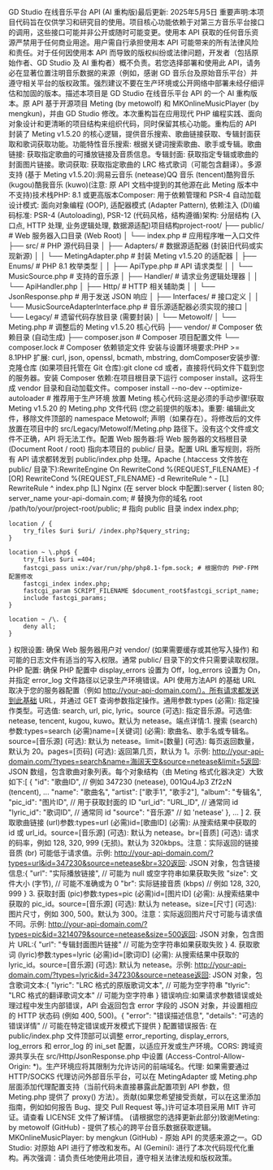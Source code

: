 GD Studio 在线音乐平台 API (AI 重构版)最后更新: 2025年5月5日 重要声明:本项目代码旨在仅供学习和研究目的使用。项目核心功能依赖于对第三方音乐平台接口的调用，这些接口可能并非公开或随时可能变更。使用本 API 获取的任何音乐资源严禁用于任何商业用途。用户需自行承担使用本 API 可能带来的所有法律风险和责任。对于任何因使用本 API 而导致的版权纠纷或法律问题，开发者（包括原始作者、GD Studio 及 AI 重构者）概不负责。若您选择部署和使用此 API，请务必在显著位置注明音乐数据的来源（例如，感谢 GD 音乐台及原始音乐平台）并遵守相关平台的版权政策。强烈建议不要在生产环境或公开网络中部署未经仔细评估和加固的版本。描述本项目是 GD Studio 在线音乐平台 API 的一个 AI 重构版本。原 API 基于开源项目 Meting (by metowolf) 和 MKOnlineMusicPlayer (by mengkun)，并由 GD Studio 修改。本次重构旨在应用现代 PHP 编程实践、面向对象设计和更清晰的项目结构来组织代码，同时保留其核心功能。重构后的 API 封装了 Meting v1.5.20 的核心逻辑，提供音乐搜索、歌曲链接获取、专辑封面获取和歌词获取功能。功能特性音乐搜索: 根据关键词搜索歌曲、歌手或专辑。歌曲链接: 获取指定歌曲的可播放链接及音质信息。专辑封面: 获取指定专辑或歌曲的封面图片链接。歌词获取: 获取指定歌曲的 LRC 格式歌词（可能包含翻译）。多源支持 (基于 Meting v1.5.20):网易云音乐 (netease)QQ 音乐 (tencent)酷狗音乐 (kugou)酷我音乐 (kuwo)(注意: 原 API 文档中提到的其他源在此 Meting 版本中不支持)技术栈PHP: 8.1 或更高版本Composer: 用于依赖管理和 PSR-4 自动加载设计模式: 面向对象编程 (OOP), 适配器模式 (Adapter Pattern), 依赖注入 (DI)编码标准: PSR-4 (Autoloading), PSR-12 (代码风格，结构遵循)架构: 分层结构 (入口点, HTTP 处理, 业务逻辑处理, 数据源适配)项目结构project-root/
├── public/           # Web 服务器入口目录 (Web Root)
│   └── index.php     # 应用程序唯一入口文件
├── src/              # PHP 源代码目录
│   ├── Adapters/       # 数据源适配器 (封装旧代码或实现新源)
│   │   └── MetingAdapter.php # 封装 Meting v1.5.20 的适配器
│   ├── Enums/          # PHP 8.1 枚举类型
│   │   ├── ApiType.php     # API 请求类型
│   │   └── MusicSource.php # 支持的音乐源
│   ├── Handler/        # 请求业务逻辑处理器
│   │   └── ApiHandler.php
│   ├── Http/           # HTTP 相关辅助类
│   │   └── JsonResponse.php # 用于发送 JSON 响应
│   ├── Interfaces/     # 接口定义
│   │   └── MusicSourceAdapterInterface.php # 音乐源适配器必须实现的接口
│   └── Legacy/         # 遗留代码存放目录 (需要封装)
│       └── Metowolf/
│           └── Meting.php # 调整后的 Meting v1.5.20 核心代码
├── vendor/           # Composer 依赖目录 (自动生成)
├── composer.json     # Composer 项目配置文件
└── composer.lock     # Composer 依赖锁定文件
安装与设置环境要求:PHP >= 8.1PHP 扩展: curl, json, openssl, bcmath, mbstring, domComposer安装步骤:克隆仓库 (如果项目托管在 Git 仓库):git clone <your-repository-url>
cd <project-directory>
或者，直接将代码文件下载到您的服务器。安装 Composer 依赖:在项目根目录下运行 composer install。这将生成 vendor 目录和自动加载文件。composer install --no-dev --optimize-autoloader # 推荐用于生产环境
放置 Meting 核心代码:这是必须的手动步骤!获取 Meting v1.5.20 的 Meting.php 文件代码 (您之前提供的版本)。重要: 编辑此文件，移除文件顶部的 namespace Metowolf; 声明（如果存在）。将修改后的文件放置在项目中的 src/Legacy/Metowolf/Meting.php 路径下。没有这个文件或文件不正确，API 将无法工作。配置 Web 服务器:将 Web 服务器的文档根目录 (Document Root / root) 指向本项目的 public/ 目录。配置 URL 重写规则，将所有 API 请求都转发到 public/index.php 处理。Apache (.htaccess 文件放在 public/ 目录下):RewriteEngine On
RewriteCond %{REQUEST_FILENAME} -f [OR]
RewriteCond %{REQUEST_FILENAME} -d
RewriteRule ^ - [L]
RewriteRule ^ index.php [L]
Nginx (在 server block 中配置):server {
    listen 80;
    server_name your-api-domain.com; # 替换为你的域名
    root /path/to/your/project-root/public; # 指向 public 目录
    index index.php;

    location / {
        try_files $uri $uri/ /index.php?$query_string;
    }

    location ~ \.php$ {
        try_files $uri =404;
        fastcgi_pass unix:/var/run/php/php8.1-fpm.sock; # 根据你的 PHP-FPM 配置修改
        fastcgi_index index.php;
        fastcgi_param SCRIPT_FILENAME $document_root$fastcgi_script_name;
        include fastcgi_params;
    }

    location ~ /\. {
        deny all;
    }
}
权限设置: 确保 Web 服务器用户对 vendor/ (如果需要缓存或其他写入操作) 和可能的日志文件有适当的写入权限。通常 public/ 目录下的文件只需要读取权限。PHP 配置: 确保 PHP 配置中 display_errors 设置为 Off，log_errors 设置为 On，并指定 error_log 文件路径以记录生产环境错误。API 使用方法API 的基础 URL 取决于您的服务器配置（例如 http://your-api-domain.com/）。所有请求都发送到此基础 URL，并通过 GET 查询参数指定操作。通用参数:types (必需): 指定操作类型。可选值: search, url, pic, lyric。source (可选): 指定音乐源。可选值: netease, tencent, kugou, kuwo。默认为 netease。端点详情:1. 搜索 (search)参数:types=search (必需)name=[关键词] (必需): 歌曲名、歌手名或专辑名。source=[音乐源] (可选): 默认为 netease。limit=[数量] (可选): 每页返回数量，默认为 20。pages=[页码] (可选): 返回第几页，默认为 1。示例: http://your-api-domain.com/?types=search&name=海阔天空&source=netease&limit=5返回: JSON 数组，包含歌曲对象列表。每个对象结构（由 Meting 格式化器决定）大致如下:[
    {
        "id": "歌曲ID", // 例如 347230 (netease), 001Qu4Jp3 Zf2zN (tencent), ...
        "name": "歌曲名",
        "artist": ["歌手1", "歌手2"],
        "album": "专辑名",
        "pic_id": "图片ID", // 用于获取封面的 ID
        "url_id": "URL_ID", // 通常同 id
        "lyric_id": "歌词ID", // 通常同 id
        "source": "音乐源" // 如 'netease'
    },
    ...
]
2. 获取歌曲链接 (url)参数:types=url (必需)id=[歌曲ID] (必需): 从搜索结果中获取的 id 或 url_id。source=[音乐源] (可选): 默认为 netease。br=[音质] (可选): 请求的码率，例如 128, 320, 999 (无损)。默认为 320kbps。注意：实际返回的链接音质 (br) 可能低于请求值。示例: http://your-api-domain.com/?types=url&id=347230&source=netease&br=320返回: JSON 对象，包含链接信息:{
    "url": "实际播放链接", // 可能为 null 或空字符串如果获取失败
    "size": 文件大小 (字节), // 可能不准确或为 0
    "br": 实际链接音质 (kbps) // 例如 128, 320, 999
}
3. 获取封面 (pic)参数:types=pic (必需)id=[图片ID] (必需): 从搜索结果中获取的 pic_id。source=[音乐源] (可选): 默认为 netease。size=[尺寸] (可选): 图片尺寸，例如 300, 500。默认为 300。注意：实际返回图片尺寸可能与请求值不同。示例: http://your-api-domain.com/?types=pic&id=3214079&source=netease&size=500返回: JSON 对象，包含图片 URL:{
    "url": "专辑封面图片链接" // 可能为空字符串如果获取失败
}
4. 获取歌词 (lyric)参数:types=lyric (必需)id=[歌词ID] (必需): 从搜索结果中获取的 lyric_id。source=[音乐源] (可选): 默认为 netease。示例: http://your-api-domain.com/?types=lyric&id=347230&source=netease返回: JSON 对象，包含歌词文本:{
    "lyric": "LRC 格式的原版歌词文本", // 可能为空字符串
    "tlyric": "LRC 格式的翻译歌词文本" // 可能为空字符串
}
错误响应:如果请求参数错误或处理过程中发生内部错误，API 会返回包含 error 字段的 JSON 对象，并设置相应的 HTTP 状态码 (例如 400, 500)。{
    "error": "错误描述信息",
    "details": "可选的错误详情" // 可能在特定错误或开发模式下提供
}
配置错误报告: 在 public/index.php 文件顶部可以调整 error_reporting, display_errors, log_errors 和 error_log 的 ini_set 配置，以适应开发或生产环境。CORS: 跨域资源共享头在 src/Http/JsonResponse.php 中设置 (Access-Control-Allow-Origin: *)。生产环境应将其限制为允许访问的前端域名。代理: 如果需要通过 HTTP/SOCKS 代理访问外部音乐平台，可以在 MetingAdapter 或 Meting.php 层面添加代理配置支持（当前代码未直接暴露此配置项到 API 参数，但 Meting.php 提供了 proxy() 方法）。贡献(如果您希望接受贡献，可以在这里添加指南，例如如何报告 Bug、提交 Pull Request 等。)许可证本项目采用 MIT 许可证。请查看 LICENSE 文件了解详情。 (请根据您的选择更新此部分)致谢Meting: by metowolf (GitHub) - 提供了核心的跨平台音乐数据获取逻辑。MKOnlineMusicPlayer: by mengkun (GitHub) - 原始 API 的灵感来源之一。GD Studio: 对原始 API 进行了修改和发布。AI (Gemini): 进行了本次代码现代化重构。再次强调：请负责任地使用此项目，遵守相关法律法规和版权政策。

